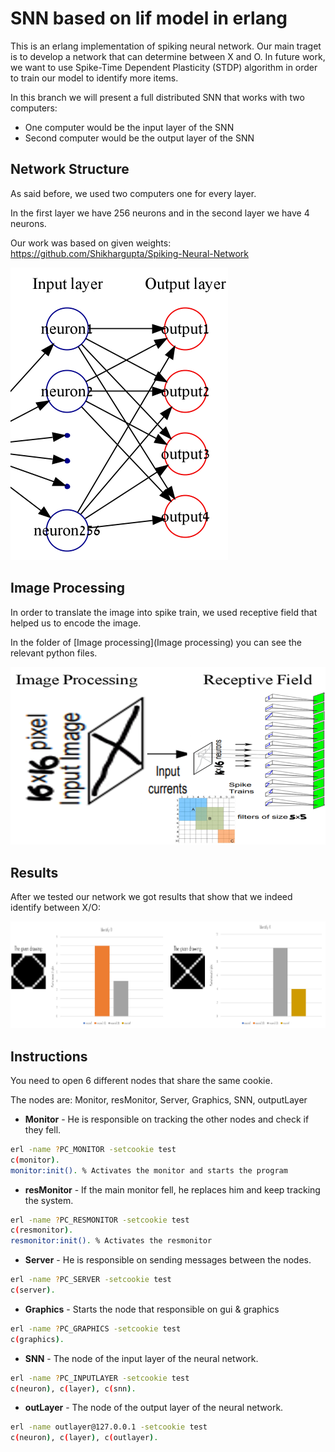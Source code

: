 # SNN based on lif model in erlang
This is an erlang implementation of spiking neural network. Our main traget is to develop a network that can determine between X and O.
In future work, we want to use Spike-Time Dependent Plasticity (STDP) algorithm in order to train our model to identify more items.

In this branch we will present a full distributed SNN that works with two computers:
 - One computer would be the input layer of the SNN
 - Second computer would be the output layer of the SNN
 
## Network Structure
   As said before, we used two computers one for every layer.
   
   In the first layer we have 256 neurons and in the second layer we have 4 neurons.
   
   Our work was based on given weights: https://github.com/Shikhargupta/Spiking-Neural-Network
    
  ![alt text](Images/network.png)

## Image Processing
   In order to translate the image into spike train, we used receptive field that helped us to encode the image.
   
   In the folder of [Image processing](Image processing) you can see the relevant python files.
   
   ![alt text](Images/image%20processing.png)
   
## Results
  After we tested our network we got results that show that we indeed identify between X/O:
   
  ![alt text](Images/results.png)
  
## Instructions
  You need to open 6 different nodes that share the same cookie.
  
  The nodes are: Monitor, resMonitor, Server, Graphics, SNN, outputLayer
  
  - **Monitor** - He is responsible on tracking the other nodes and check if they fell.
   ```bash
   erl -name ?PC_MONITOR -setcookie test
   c(monitor).
   monitor:init(). % Activates the monitor and starts the program
   ```
    
  - **resMonitor** - If the main monitor fell, he replaces him and keep tracking the system.
   ```bash
   erl -name ?PC_RESMONITOR -setcookie test
   c(resmonitor).
   resmonitor:init(). % Activates the resmonitor
   ```

  - **Server** - He is responsible on sending messages between the nodes.
   ```bash
   erl -name ?PC_SERVER -setcookie test
   c(server).
   ```
    
  - **Graphics** - Starts the node that responsible on gui & graphics
   ```bash
   erl -name ?PC_GRAPHICS -setcookie test
   c(graphics).
   ```

  - **SNN** - The node of the input layer of the neural network.
   ```bash
   erl -name ?PC_INPUTLAYER -setcookie test
   c(neuron), c(layer), c(snn).
   ```
    
  - **outLayer** - The node of the output layer of the neural network.
   ```bash
   erl -name outlayer@127.0.0.1 -setcookie test
   c(neuron), c(layer), c(outlayer).
   ```